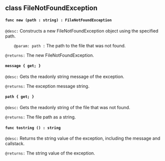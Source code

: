 ## class FileNotFoundException

#### ```func new (path : string) : FileNotFoundException```


```@desc:``` Constructs a new FileNotFoundException object using the specified path.

```    @param: path :``` The path to the file that was not found.

```@returns:``` The new FileNotFoundException.

#### ```message { get; }```


```@desc:``` Gets the readonly string message of the exception.

```@returns:``` The exception message string.

#### ```path { get; }```


```@desc:``` Gets the readonly string of the file that was not found.

```@returns:``` The file path as a string.

#### ```func tostring () : string```


```@desc:``` Returns the string value of the exception, including the message and callstack.

```@returns:``` The string value of the exception.

